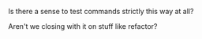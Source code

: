 
Is there a sense to test commands strictly this way at all?

Aren't we closing with it on stuff like refactor?
